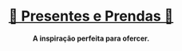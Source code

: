 <div align="center">
  <h1 align="center"><a href="https://presenteseprendas.pt">🎁 Presentes e Prendas 🎁</a></h1>
  <strong align="center">
    A inspiração perfeita para ofercer.
  </strong>
</div>
